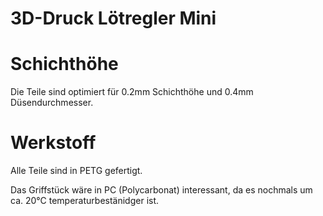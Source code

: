 3D-Druck Lötregler Mini
============


# Schichthöhe
Die Teile sind optimiert für 0.2mm Schichthöhe und 0.4mm Düsendurchmesser. 

# Werkstoff
Alle Teile sind in PETG gefertigt. 

Das Griffstück wäre in PC (Polycarbonat) interessant, da es nochmals um ca. 20°C temperaturbestänidger ist. 

